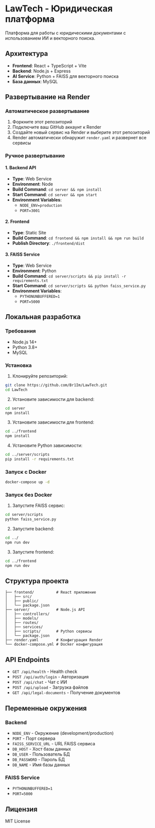 # LawTech - Юридическая платформа

Платформа для работы с юридическими документами с использованием ИИ и векторного поиска.

## Архитектура

- **Frontend**: React + TypeScript + Vite
- **Backend**: Node.js + Express
- **AI Service**: Python + FAISS для векторного поиска
- **База данных**: MySQL

## Развертывание на Render

### Автоматическое развертывание

1. Форкните этот репозиторий
2. Подключите ваш GitHub аккаунт к Render
3. Создайте новый сервис на Render и выберите этот репозиторий
4. Render автоматически обнаружит `render.yaml` и развернет все сервисы

### Ручное развертывание

#### 1. Backend API
- **Type**: Web Service
- **Environment**: Node
- **Build Command**: `cd server && npm install`
- **Start Command**: `cd server && npm start`
- **Environment Variables**:
  - `NODE_ENV=production`
  - `PORT=3001`

#### 2. Frontend
- **Type**: Static Site
- **Build Command**: `cd frontend && npm install && npm run build`
- **Publish Directory**: `./frontend/dist`

#### 3. FAISS Service
- **Type**: Web Service
- **Environment**: Python
- **Build Command**: `cd server/scripts && pip install -r requirements.txt`
- **Start Command**: `cd server/scripts && python faiss_service.py`
- **Environment Variables**:
  - `PYTHONUNBUFFERED=1`
  - `PORT=5000`

## Локальная разработка

### Требования
- Node.js 14+
- Python 3.8+
- MySQL

### Установка

1. Клонируйте репозиторий:
```bash
git clone https://github.com/Br1Im/LawTech.git
cd LawTech
```

2. Установите зависимости для backend:
```bash
cd server
npm install
```

3. Установите зависимости для frontend:
```bash
cd ../frontend
npm install
```

4. Установите Python зависимости:
```bash
cd ../server/scripts
pip install -r requirements.txt
```

### Запуск с Docker

```bash
docker-compose up -d
```

### Запуск без Docker

1. Запустите FAISS сервис:
```bash
cd server/scripts
python faiss_service.py
```

2. Запустите backend:
```bash
cd ../
npm run dev
```

3. Запустите frontend:
```bash
cd ../frontend
npm run dev
```

## Структура проекта

```
├── frontend/          # React приложение
│   ├── src/
│   ├── public/
│   └── package.json
├── server/            # Node.js API
│   ├── controllers/
│   ├── models/
│   ├── routes/
│   ├── services/
│   ├── scripts/       # Python сервисы
│   └── package.json
├── render.yaml        # Конфигурация Render
└── docker-compose.yml # Docker конфигурация
```

## API Endpoints

- `GET /api/health` - Health check
- `POST /api/auth/login` - Авторизация
- `POST /api/chat` - Чат с ИИ
- `POST /api/upload` - Загрузка файлов
- `GET /api/legal-documents` - Получение документов

## Переменные окружения

### Backend
- `NODE_ENV` - Окружение (development/production)
- `PORT` - Порт сервера
- `FAISS_SERVICE_URL` - URL FAISS сервиса
- `DB_HOST` - Хост базы данных
- `DB_USER` - Пользователь БД
- `DB_PASSWORD` - Пароль БД
- `DB_NAME` - Имя базы данных

### FAISS Service
- `PYTHONUNBUFFERED=1`
- `PORT=5000`

## Лицензия

MIT License
